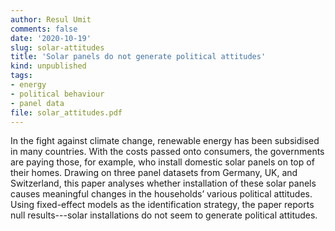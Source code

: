 ```yaml
---
author: Resul Umit
comments: false
date: '2020-10-19'
slug: solar-attitudes
title: 'Solar panels do not generate political attitudes'
kind: unpublished
tags:
- energy
- political behaviour
- panel data
file: solar_attitudes.pdf
---
```



In the fight against climate change, renewable energy has been subsidised in many countries. With the costs passed onto consumers, the governments are paying those, for example, who install domestic solar panels on top of their homes. Drawing on three panel datasets from Germany, UK, and Switzerland, this paper analyses whether installation of these solar panels causes meaningful changes in the households’ various political attitudes. Using fixed-effect models as the identification strategy, the paper reports null results---solar installations do not seem to generate political attitudes.